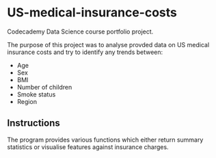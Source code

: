 # US-medical-insurance-costs
Codecademy Data Science course portfolio project.

The purpose of this project was to analyse provded data on US medical insurance costs and try to identify any trends between:

* Age
* Sex
* BMI
* Number of children
* Smoke status
* Region


## Instructions
The program provides various functions which either return summary statistics or visualise features against insurance charges.
